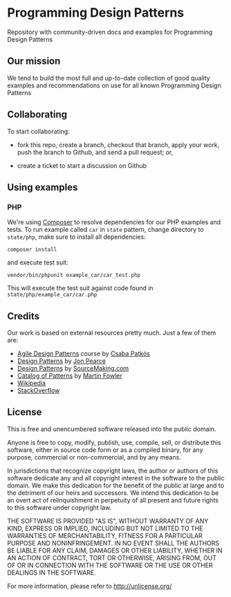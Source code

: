 Programming Design Patterns
===========================

Repository with community-driven docs and examples for Programming Design
Patterns

Our mission
-----------

We tend to build the most full and up-to-date collection of good quality
examples and recommendations on use for all known Programming Design Patterns

Collaborating
-------------

To start collaborating:

- fork this repo, create a branch, checkout that branch, apply your work,
  push the branch to Github, and send a pull request; or,

- create a ticket to start a discussion on Github

Using examples
--------------

### PHP

We're using [Composer](http://getcomposer.org) to resolve dependencies for our
PHP examples and tests. 
To run example called `car` in `state` pattern, change directory to
`state/php`, make sure to install all dependencies:

```
composer install
```

and execute test suit:

```
vendor/bin/phpunit example_car/car_test.php
```

This will execute the test suit against code found in
`state/php/example_car/car.php`

Credits
-------

Our work is based on external resources pretty much. Just a few of them are:

- [Agile Design Patterns](https://tutsplus.com/course/agile-design-patterns/)
  course by [Csaba Patkós](https://twitter.com/PatkosCsaba)
- [Design Patterns](http://www.cs.sjsu.edu/~pearce/modules/patterns/) by
  [Jon Pearce](http://www.cs.sjsu.edu/~pearce/pearce.html)
- [Design Patterns](http://sourcemaking.com/design_patterns) by
  [SourceMaking.com](http://sourcemaking.com)
- [Catalog of Patterns](http://martinfowler.com/eaaCatalog/) by
  [Martin Fowler](https://twitter.com/martinfowler)
- [Wikipedia](http://en.wikipedia.org/wiki/Main_Page)
- [StackOverflow](http://http://stackoverflow.com)

License
-------

This is free and unencumbered software released into the public domain.

Anyone is free to copy, modify, publish, use, compile, sell, or
distribute this software, either in source code form or as a compiled
binary, for any purpose, commercial or non-commercial, and by any
means.

In jurisdictions that recognize copyright laws, the author or authors
of this software dedicate any and all copyright interest in the
software to the public domain. We make this dedication for the benefit
of the public at large and to the detriment of our heirs and
successors. We intend this dedication to be an overt act of
relinquishment in perpetuity of all present and future rights to this
software under copyright law.

THE SOFTWARE IS PROVIDED "AS IS", WITHOUT WARRANTY OF ANY KIND,
EXPRESS OR IMPLIED, INCLUDING BUT NOT LIMITED TO THE WARRANTIES OF
MERCHANTABILITY, FITNESS FOR A PARTICULAR PURPOSE AND NONINFRINGEMENT.
IN NO EVENT SHALL THE AUTHORS BE LIABLE FOR ANY CLAIM, DAMAGES OR
OTHER LIABILITY, WHETHER IN AN ACTION OF CONTRACT, TORT OR OTHERWISE,
ARISING FROM, OUT OF OR IN CONNECTION WITH THE SOFTWARE OR THE USE OR
OTHER DEALINGS IN THE SOFTWARE.

For more information, please refer to <http://unlicense.org/>

